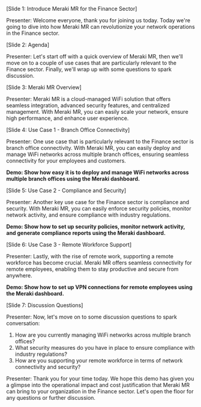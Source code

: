 [Slide 1: Introduce Meraki MR for the Finance Sector]

Presenter: Welcome everyone, thank you for joining us today. Today we're going to dive into how Meraki MR can revolutionize your network operations in the Finance sector. 

[Slide 2: Agenda]

Presenter: Let's start off with a quick overview of Meraki MR, then we'll move on to a couple of use cases that are particularly relevant to the Finance sector. Finally, we'll wrap up with some questions to spark discussion.

[Slide 3: Meraki MR Overview]

Presenter: Meraki MR is a cloud-managed WiFi solution that offers seamless integration, advanced security features, and centralized management. With Meraki MR, you can easily scale your network, ensure high performance, and enhance user experience.

[Slide 4: Use Case 1 - Branch Office Connectivity]

Presenter: One use case that is particularly relevant to the Finance sector is branch office connectivity. With Meraki MR, you can easily deploy and manage WiFi networks across multiple branch offices, ensuring seamless connectivity for your employees and customers.

**Demo: Show how easy it is to deploy and manage WiFi networks across multiple branch offices using the Meraki dashboard.**

[Slide 5: Use Case 2 - Compliance and Security]

Presenter: Another key use case for the Finance sector is compliance and security. With Meraki MR, you can easily enforce security policies, monitor network activity, and ensure compliance with industry regulations.

**Demo: Show how to set up security policies, monitor network activity, and generate compliance reports using the Meraki dashboard.**

[Slide 6: Use Case 3 - Remote Workforce Support]

Presenter: Lastly, with the rise of remote work, supporting a remote workforce has become crucial. Meraki MR offers seamless connectivity for remote employees, enabling them to stay productive and secure from anywhere.

**Demo: Show how to set up VPN connections for remote employees using the Meraki dashboard.**

[Slide 7: Discussion Questions]

Presenter: Now, let's move on to some discussion questions to spark conversation:

1. How are you currently managing WiFi networks across multiple branch offices?
2. What security measures do you have in place to ensure compliance with industry regulations?
3. How are you supporting your remote workforce in terms of network connectivity and security?

Presenter: Thank you for your time today. We hope this demo has given you a glimpse into the operational impact and cost justification that Meraki MR can bring to your organization in the Finance sector. Let's open the floor for any questions or further discussion.